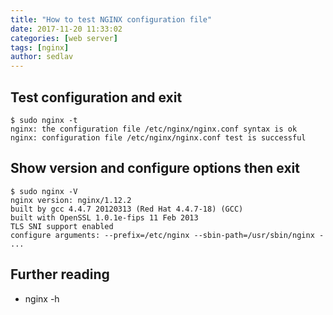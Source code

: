 ```yaml
---
title: "How to test NGINX configuration file"
date: 2017-11-20 11:33:02
categories: [web server]
tags: [nginx]
author: sedlav
---
```


## Test configuration and exit

```nginx
$ sudo nginx -t
nginx: the configuration file /etc/nginx/nginx.conf syntax is ok
nginx: configuration file /etc/nginx/nginx.conf test is successful
```

## Show version and configure options then exit

```nginx
$ sudo nginx -V
nginx version: nginx/1.12.2
built by gcc 4.4.7 20120313 (Red Hat 4.4.7-18) (GCC) 
built with OpenSSL 1.0.1e-fips 11 Feb 2013
TLS SNI support enabled
configure arguments: --prefix=/etc/nginx --sbin-path=/usr/sbin/nginx -
...
```

## Further reading

* nginx -h
